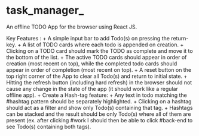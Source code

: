 # task_manager_

An offline TODO App for the browser using React JS.

Key Features :
    + A simple input bar to add Todo(s) on pressing the return-key.
    + A list of TODO cards where each todo is appended on creation.
    + Clicking on a TODO card should mark the TODO as complete and move it to the bottom
    of the list.
    + The active TODO cards should appear in order of creation (most recent on top), while the
    completed todo cards should appear in order of completion (most recent on top). + A reset
    button on the top right corner of the App to clear all Todo(s) and return to initial state.
    + Hitting the refresh button (including hard refresh) in the browser should not cause any
    change in the state of the app (it should work like a regular offline app).
    + Create a Hash-tag feature:
    + Any text in todo matching the #hashtag pattern should be separately highlighted.
    + Clicking on a hashtag should act as a filter and show only Todo(s) containing that tag.
    + Hashtags can be stacked and the result should be only Todo(s) where all of them are
    present (ex. after clicking #work I should then be able to click #back-end to see Todo(s)
    containing both tags).
